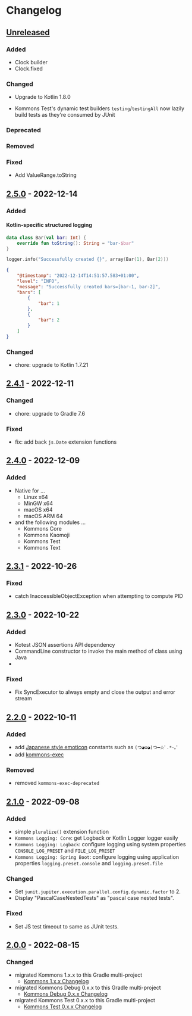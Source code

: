 # Changelog

## [Unreleased]

### Added

- Clock builder
- Clock.fixed

### Changed

- Upgrade to Kotlin 1.8.0

- Kommons Test's dynamic test builders `testing`/`testingAll` now lazily
  build tests as they're consumed by JUnit

### Deprecated

### Removed

### Fixed

- Add ValueRange.toString

## [2.5.0] - 2022-12-14

### Added

#### Kotlin-specific structured logging

```kotlin
data class Bar(val bar: Int) {
    override fun toString(): String = "bar-$bar"
}

logger.info("Successfully created {}", array(Bar(1), Bar(2)))
```

```json
{
    "@timestamp": "2022-12-14T14:51:57.583+01:00",
    "level": "INFO",
    "message": "Successfully created bars=[bar-1, bar-2]",
    "bars": [
        {
            "bar": 1
        },
        {
            "bar": 2
        }
    ]
}
```

### Changed

- chore: upgrade to Kotlin 1.7.21

## [2.4.1] - 2022-12-11

### Changed

- chore: upgrade to Gradle 7.6

### Fixed

- fix: add back `js.Date` extension functions

## [2.4.0] - 2022-12-09

### Added

- Native for ...
    - Linux x64
    - MinGW x64
    - macOS x64
    - macOS ARM 64
- and the following modules ...
    - Kommons Core
    - Kommons Kaomoji
    - Kommons Test
    - Kommons Text

## [2.3.1] - 2022-10-26

### Fixed

- catch InaccessibleObjectException when attempting to compute PID

## [2.3.0] - 2022-10-22

### Added

- Kotest JSON assertions API dependency
- CommandLine constructor to invoke the main method of class using Java
-

### Fixed

- Fix SyncExecutor to always empty and close the output and error stream

## [2.2.0] - 2022-10-11

### Added

- add [Japanese style emoticon](https://en.wikipedia.org/wiki/Emoticon#Japanese_style) constants such as `(つ◕౪◕)つ━☆ﾟ.*･｡ﾟ`
- add [kommons-exec](kommons-exec)

### Removed

- removed `kommons-exec-deprecated`

## [2.1.0] - 2022-09-08

### Added

- simple `pluralize()` extension function
- `Kommons Logging: Core`: get Logback or Kotlin Logger logger easily
- `Kommons Logging: Logback`: configure logging using system properties `CONSOLE_LOG_PRESET` and `FILE_LOG_PRESET`
- `Kommons Logging: Spring Boot`: configure logging using application properties `logging.preset.console` and `logging.preset.file`

### Changed

- Set `junit.jupiter.execution.parallel.config.dynamic.factor` to 2.
- Display "PascalCaseNestedTests" as "pascal case nested tests".

### Fixed

- Set JS test timeout to same as JUnit tests.

## [2.0.0] - 2022-08-15

### Changed

- migrated Kommons 1.x.x to this Gradle multi-project
    - [Kommons 1.x.x Changelog](https://github.com/bkahlert/kommons/compare/v1.0.0...v1.6.0)
- migrated Kommons Debug 0.x.x to this Gradle multi-project
    - [Kommons Debug 0.x.x Changelog](https://github.com/bkahlert/kommons-debug/compare/v0.1.0...v0.14.0)
- migrated Kommons Test 0.x.x to this Gradle multi-project
    - [Kommons Test 0.x.x Changelog](https://github.com/bkahlert/kommons-test/compare/v0.1.0...v0.4.4)

[unreleased]: https://github.com/bkahlert/kommons-test/compare/v2.5.0...HEAD

[2.5.0]: https://github.com/bkahlert/kommons-test/compare/v2.4.1...v2.5.0

[2.4.1]: https://github.com/bkahlert/kommons-test/compare/v2.4.0...v2.4.1

[2.4.0]: https://github.com/bkahlert/kommons-test/compare/v2.3.1...v2.4.0

[2.3.1]: https://github.com/bkahlert/kommons-test/compare/v2.3.0...v2.3.1

[2.3.0]: https://github.com/bkahlert/kommons-test/compare/v2.2.0...v2.3.0

[2.2.0]: https://github.com/bkahlert/kommons-test/compare/v2.1.0...v2.2.0

[2.1.0]: https://github.com/bkahlert/kommons-test/compare/v2.0.0...v2.1.0

[2.0.0]: https://github.com/bkahlert/kommons-test/compare/v1.0.0...v2.0.0
